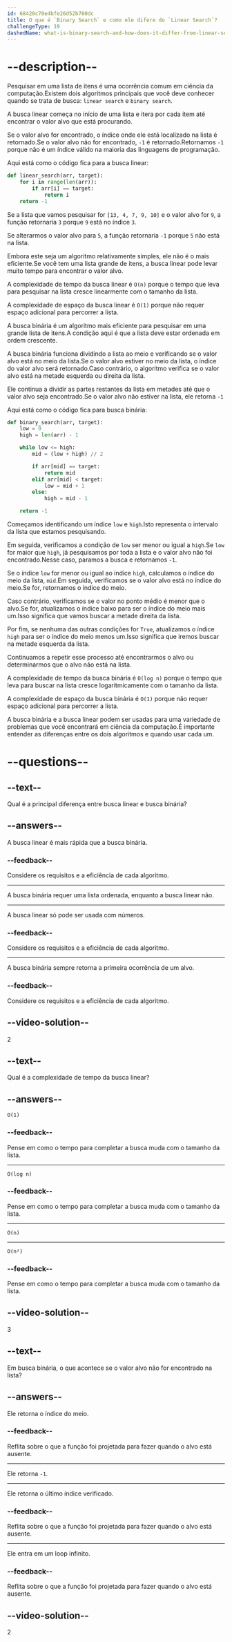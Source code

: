 ```yaml
---
id: 68420c70e4bfe26d52b780dc
title: O que é `Binary Search` e como ele difere do `Linear Search`?
challengeType: 19
dashedName: what-is-binary-search-and-how-does-it-differ-from-linear-search
---
```


# --description--

Pesquisar em uma lista de itens é uma ocorrência comum em ciência da computação.Existem dois algoritmos principais que você deve conhecer quando se trata de busca: `linear search` e `binary search`.

A busca linear começa no início de uma lista e itera por cada item até encontrar o valor alvo que está procurando.

Se o valor alvo for encontrado, o índice onde ele está localizado na lista é retornado.Se o valor alvo não for encontrado, `-1` é retornado.Retornamos `-1` porque não é um índice válido na maioria das linguagens de programação.

Aqui está como o código fica para a busca linear:

```python
def linear_search(arr, target):
    for i in range(len(arr)):
        if arr[i] == target:
            return i
    return -1
```

Se a lista que vamos pesquisar for `[13, 4, 7, 9, 10]` e o valor alvo for `9`, a função retornaria `3` porque `9` está no índice `3`.

Se alterarmos o valor alvo para `5`, a função retornaria `-1` porque `5` não está na lista.

Embora este seja um algoritmo relativamente simples, ele não é o mais eficiente.Se você tem uma lista grande de itens, a busca linear pode levar muito tempo para encontrar o valor alvo.

A complexidade de tempo da busca linear é `O(n)` porque o tempo que leva para pesquisar na lista cresce linearmente com o tamanho da lista.

A complexidade de espaço da busca linear é `O(1)` porque não requer espaço adicional para percorrer a lista.

A busca binária é um algoritmo mais eficiente para pesquisar em uma grande lista de itens.A condição aqui é que a lista deve estar ordenada em ordem crescente.

A busca binária funciona dividindo a lista ao meio e verificando se o valor alvo está no meio da lista.Se o valor alvo estiver no meio da lista, o índice do valor alvo será retornado.Caso contrário, o algoritmo verifica se o valor alvo está na metade esquerda ou direita da lista.

Ele continua a dividir as partes restantes da lista em metades até que o valor alvo seja encontrado.Se o valor alvo não estiver na lista, ele retorna `-1`

Aqui está como o código fica para busca binária:

```python
def binary_search(arr, target):
    low = 0
    high = len(arr) - 1

    while low <= high:
        mid = (low + high) // 2  

        if arr[mid] == target:
            return mid
        elif arr[mid] < target:
            low = mid + 1
        else:
            high = mid - 1

    return -1
```

Começamos identificando um índice `low` e `high`.Isto representa o intervalo da lista que estamos pesquisando.

Em seguida, verificamos a condição de `low` ser menor ou igual a `high`.Se `low` for maior que `high`, já pesquisamos por toda a lista e o valor alvo não foi encontrado.Nesse caso, paramos a busca e retornamos `-1`.

Se o índice `low` for menor ou igual ao índice `high`, calculamos o índice do meio da lista, `mid`.Em seguida, verificamos se o valor alvo está no índice do meio.Se for, retornamos o índice do meio.

Caso contrário, verificamos se o valor no ponto médio é menor que o alvo.Se for, atualizamos o índice baixo para ser o índice do meio mais um.Isso significa que vamos buscar a metade direita da lista.

Por fim, se nenhuma das outras condições for `True`, atualizamos o índice `high` para ser o índice do meio menos um.Isso significa que iremos buscar na metade esquerda da lista.

Continuamos a repetir esse processo até encontrarmos o alvo ou determinarmos que o alvo não está na lista.

A complexidade de tempo da busca binária é `O(log n)` porque o tempo que leva para buscar na lista cresce logaritmicamente com o tamanho da lista.

A complexidade de espaço da busca binária é `O(1)` porque não requer espaço adicional para percorrer a lista.

A busca binária e a busca linear podem ser usadas para uma variedade de problemas que você encontrará em ciência da computação.É importante entender as diferenças entre os dois algoritmos e quando usar cada um.

# --questions--

## --text--

Qual é a principal diferença entre busca linear e busca binária?

## --answers--

A busca linear é mais rápida que a busca binária.

### --feedback--

Considere os requisitos e a eficiência de cada algoritmo.

---

A busca binária requer uma lista ordenada, enquanto a busca linear não.

---

A busca linear só pode ser usada com números.

### --feedback--

Considere os requisitos e a eficiência de cada algoritmo.

---

A busca binária sempre retorna a primeira ocorrência de um alvo.

### --feedback--

Considere os requisitos e a eficiência de cada algoritmo.

## --video-solution--

2

## --text--

Qual é a complexidade de tempo da busca linear?

## --answers--

`O(1)`

### --feedback--

Pense em como o tempo para completar a busca muda com o tamanho da lista.

---

`O(log n)`

### --feedback--

Pense em como o tempo para completar a busca muda com o tamanho da lista.

---

`O(n)`

---

`O(n²)`

### --feedback--

Pense em como o tempo para completar a busca muda com o tamanho da lista.

## --video-solution--

3

## --text--

Em busca binária, o que acontece se o valor alvo não for encontrado na lista?

## --answers--

Ele retorna o índice do meio.

### --feedback--

Reflita sobre o que a função foi projetada para fazer quando o alvo está ausente.

---

Ele retorna `-1`.

---

Ele retorna o último índice verificado.

### --feedback--

Reflita sobre o que a função foi projetada para fazer quando o alvo está ausente.

---

Ele entra em um loop infinito.

### --feedback--

Reflita sobre o que a função foi projetada para fazer quando o alvo está ausente.

## --video-solution--

2

